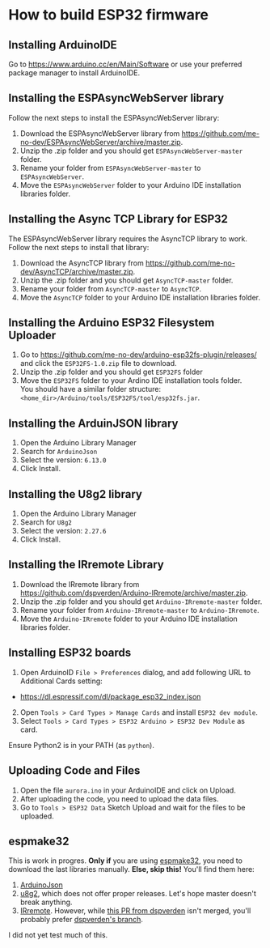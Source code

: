 # How to build ESP32 firmware


## Installing ArduinoIDE

Go to https://www.arduino.cc/en/Main/Software or use your preferred package manager to install ArduinoIDE.


## Installing the ESPAsyncWebServer library

Follow the next steps to install the ESPAsyncWebServer library:

1. Download the ESPAsyncWebServer library from https://github.com/me-no-dev/ESPAsyncWebServer/archive/master.zip.  
2. Unzip the .zip folder and you should get `ESPAsyncWebServer-master` folder.
3. Rename your folder from `ESPAsyncWebServer-master` to `ESPAsyncWebServer`.
4. Move the `ESPAsyncWebServer` folder to your Arduino IDE installation libraries folder.


## Installing the Async TCP Library for ESP32

The ESPAsyncWebServer library requires the AsyncTCP library to work. Follow the next steps to install that library:

1. Download the AsyncTCP library from https://github.com/me-no-dev/AsyncTCP/archive/master.zip.  
2. Unzip the .zip folder and you should get `AsyncTCP-master` folder.
3. Rename your folder from `AsyncTCP-master` to `AsyncTCP`.
4. Move the `AsyncTCP` folder to your Arduino IDE installation libraries folder.


## Installing the Arduino ESP32 Filesystem Uploader

1. Go to https://github.com/me-no-dev/arduino-esp32fs-plugin/releases/ and click the `ESP32FS-1.0.zip` file to download.
2. Unzip the .zip folder and you should get `ESP32FS` folder
3. Move the `ESP32FS` folder to your Ardino IDE installation tools folder.  
You should have a similar folder structure: `<home_dir>/Arduino/tools/ESP32FS/tool/esp32fs.jar`.


## Installing the ArduinJSON library

1. Open the Arduino Library Manager
2. Search for `ArduinoJson`
3. Select the version: `6.13.0`
4. Click Install.


## Installing the U8g2 library

1. Open the Arduino Library Manager
2. Search for `U8g2`
3. Select the version: `2.27.6`
4. Click Install.


## Installing the IRremote Library

1. Download the IRremote library from https://github.com/dspverden/Arduino-IRremote/archive/master.zip.
2. Unzip the .zip folder and you should get `Arduino-IRremote-master` folder.
3. Rename your folder from `Arduino-IRremote-master` to `Arduino-IRremote`.
4. Move the `Arduino-IRremote` folder to your Arduino IDE installation libraries folder.


## Installing ESP32 boards

1. Open ArduinoID `File > Preferences` dialog, and add following URL to Additional Cards setting:
- https://dl.espressif.com/dl/package_esp32_index.json

2. Open `Tools > Card Types > Manage Cards` and install `ESP32 dev module`.
3. Select `Tools > Card Types > ESP32 Arduino > ESP32 Dev Module` as card.

Ensure Python2 is in your PATH (as `python`).


## Uploading Code and Files

1. Open the file `aurora.ino` in your ArduinoIDE and click on Upload.
2. After uploading the code, you need to upload the data files.
3. Go to `Tools > ESP32 Data` Sketch Upload and wait for the files to be uploaded.


## espmake32

This is work in progres. **Only if** you are using [espmake32](https://github.com/plerup/makeEspArduino), you need to download the last libraries manually. **Else, skip this!**
You'll find them here:

1. [ArduinoJson](https://github.com/bblanchon/ArduinoJson/releases/download/v6.13.0/ArduinoJson-v6.13.0.zip)
2. [u8g2](https://github.com/olikraus/u8g2/archive/master.zip), which does not offer proper releases. Let's hope master doesn't break anything.
3. [IRremote](https://github.com/z3t0/Arduino-IRremote/archive/master.zip). However, while [this PR from dspverden](https://github.com/z3t0/Arduino-IRremote/pull/689) isn't merged, you'll probably prefer [dspverden's branch](https://github.com/dspverden/Arduino-IRremote/archive/master.zip).

I did not yet test much of this.
